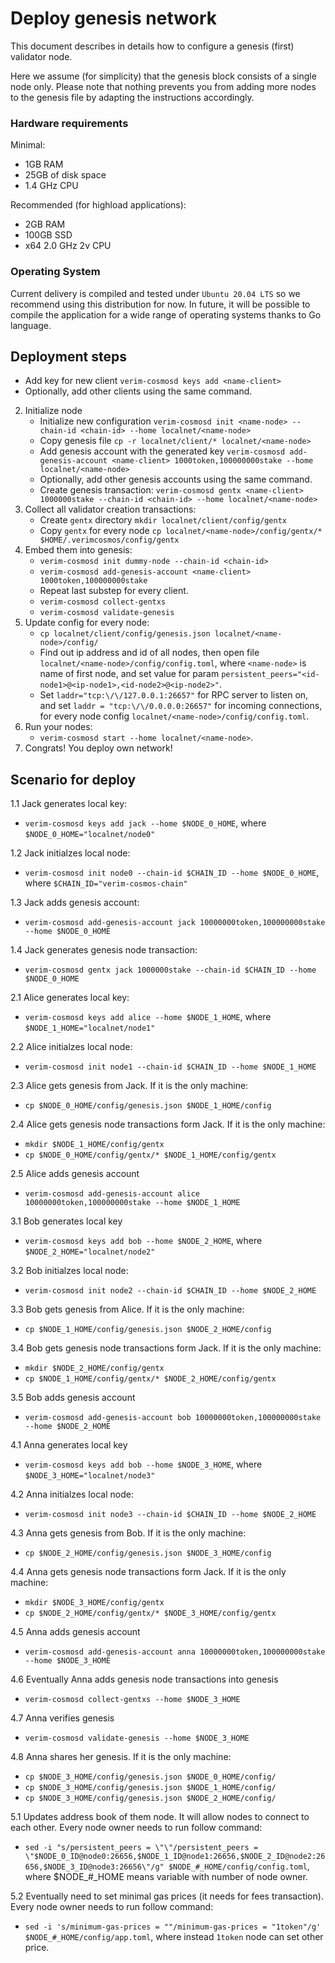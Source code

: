 # Deploy genesis network

This document describes in details how to configure a genesis (first) validator node.

Here we assume (for simplicity) that the genesis block consists of a single node only. Please note that nothing prevents you from adding more nodes to the genesis file by adapting the instructions accordingly.

### Hardware requirements
Minimal:
- 1GB RAM
- 25GB of disk space
- 1.4 GHz CPU

Recommended (for highload applications):
- 2GB RAM
- 100GB SSD
- x64 2.0 GHz 2v CPU

### Operating System
Current delivery is compiled and tested under `Ubuntu 20.04 LTS` so we recommend using this distribution for now. In future, it will be possible to compile the application for a wide range of operating systems thanks to Go language.

## Deployment steps

- Add key for new client `verim-cosmosd keys add <name-client>`
- Optionally, add other clients using the same command.
2. Initialize node
    - Initialize new configuration `verim-cosmosd init <name-node> --chain-id <chain-id> --home localnet/<name-node>`
    - Copy genesis file `cp -r localnet/client/* localnet/<name-node>`
    - Add genesis account with the generated key `verim-cosmosd add-genesis-account <name-client> 1000token,100000000stake --home localnet/<name-node>`
    - Optionally, add other genesis accounts using the same command.
    - Create genesis transaction: `verim-cosmosd gentx <name-client> 1000000stake --chain-id <chain-id> --home localnet/<name-node>`
3. Collect all validator creation transactions:
    - Create `gentx` directory `mkdir localnet/client/config/gentx`
    - Copy `gentx` for every node `cp localnet/<name-node>/config/gentx/* $HOME/.verimcosmos/config/gentx`
5. Embed them into genesis:
    - `verim-cosmosd init dummy-node --chain-id <chain-id>`
    - `verim-cosmosd add-genesis-account <name-client> 1000token,100000000stake`
    - Repeat last substep for every client.
    - `verim-cosmosd collect-gentxs`
    - `verim-cosmosd validate-genesis`
6. Update config for every node:
    - `cp localnet/client/config/genesis.json localnet/<name-node>/config/`
    - Find out ip address and id of all nodes, then open file `localnet/<name-node>/config/config.toml`, where `<name-node>` is name of first node, and set value for param `persistent_peers="<id-node1>@<ip-node1>,<id-node2>@<ip-node2>"`.
    - Set `laddr="tcp:\/\/127.0.0.1:26657"` for RPC server to listen on, and set `laddr = "tcp:\/\/0.0.0.0:26657"` for incoming connections, for every node config `localnet/<name-node>/config/config.toml`.
7. Run your nodes:
    - `verim-cosmosd start --home localnet/<name-node>`.
8. Congrats! You deploy own network!

## Scenario for deploy

1.1 Jack generates local key:
- `verim-cosmosd keys add jack --home $NODE_0_HOME`, where `$NODE_0_HOME="localnet/node0"`

1.2 Jack initialzes local node:
- `verim-cosmosd init node0 --chain-id $CHAIN_ID --home $NODE_0_HOME`, where `$CHAIN_ID="verim-cosmos-chain"`

1.3 Jack adds genesis account:
- `verim-cosmosd add-genesis-account jack 10000000token,100000000stake --home $NODE_0_HOME`

1.4 Jack generates genesis node transaction:
- `verim-cosmosd gentx jack 1000000stake --chain-id $CHAIN_ID --home $NODE_0_HOME`

2.1 Alice generates local key:
- `verim-cosmosd keys add alice --home $NODE_1_HOME`, where `$NODE_1_HOME="localnet/node1"`

2.2 Alice initialzes local node:
- `verim-cosmosd init node1 --chain-id $CHAIN_ID --home $NODE_1_HOME`

2.3 Alice gets genesis from Jack. If it is the only machine:
- `cp $NODE_0_HOME/config/genesis.json $NODE_1_HOME/config`

2.4 Alice gets genesis node transactions form Jack. If it is the only machine:
- `mkdir $NODE_1_HOME/config/gentx`
- `cp $NODE_0_HOME/config/gentx/* $NODE_1_HOME/config/gentx`

2.5 Alice adds genesis account
- `verim-cosmosd add-genesis-account alice 10000000token,100000000stake --home $NODE_1_HOME`

3.1 Bob generates local key
- `verim-cosmosd keys add bob --home $NODE_2_HOME`, where `$NODE_2_HOME="localnet/node2"`

3.2 Bob initialzes local node:
- `verim-cosmosd init node2 --chain-id $CHAIN_ID --home $NODE_2_HOME`

3.3 Bob gets genesis from Alice. If it is the only machine:
- `cp $NODE_1_HOME/config/genesis.json $NODE_2_HOME/config`

3.4 Bob gets genesis node transactions form Jack. If it is the only machine:
- `mkdir $NODE_2_HOME/config/gentx`
- `cp $NODE_1_HOME/config/gentx/* $NODE_2_HOME/config/gentx`

3.5 Bob adds genesis account
- `verim-cosmosd add-genesis-account bob 10000000token,100000000stake --home $NODE_2_HOME`

4.1 Anna generates local key
- `verim-cosmosd keys add bob --home $NODE_3_HOME`, where `$NODE_3_HOME="localnet/node3"`

4.2 Anna initialzes local node:
- `verim-cosmosd init node3 --chain-id $CHAIN_ID --home $NODE_2_HOME`

4.3 Anna gets genesis from Bob. If it is the only machine:
- `cp $NODE_2_HOME/config/genesis.json $NODE_3_HOME/config`

4.4 Anna gets genesis node transactions form Jack. If it is the only machine:
- `mkdir $NODE_3_HOME/config/gentx`
- `cp $NODE_2_HOME/config/gentx/* $NODE_3_HOME/config/gentx`

4.5 Anna adds genesis account
- `verim-cosmosd add-genesis-account anna 10000000token,100000000stake --home $NODE_3_HOME`

4.6 Eventually Anna adds genesis node transactions into genesis
- `verim-cosmosd collect-gentxs --home $NODE_3_HOME`

4.7 Anna verifies genesis
- `verim-cosmosd validate-genesis --home $NODE_3_HOME`

4.8 Anna shares her genesis. If it is the only machine:
- `cp $NODE_3_HOME/config/genesis.json $NODE_0_HOME/config/`
- `cp $NODE_3_HOME/config/genesis.json $NODE_1_HOME/config/`
- `cp $NODE_3_HOME/config/genesis.json $NODE_2_HOME/config/`

5.1 Updates address book of them node. It will allow nodes to connect to each other. Every node owner needs to run follow command:
- `sed -i "s/persistent_peers = \"\"/persistent_peers = \"$NODE_0_ID@node0:26656,$NODE_1_ID@node1:26656,$NODE_2_ID@node2:26656,$NODE_3_ID@node3:26656\"/g" $NODE_#_HOME/config/config.toml`, where $NODE_#_HOME means variable with number of node owner.

5.2 Eventually need to set minimal gas prices (it needs for fees transaction). Every node owner needs to run follow command: 
- `sed -i 's/minimum-gas-prices = ""/minimum-gas-prices = "1token"/g' $NODE_#_HOME/config/app.toml`, where instead `1token` node can set other price.